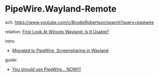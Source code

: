 # PipeWire.Wayland-Remote
sch: https://www.youtube.com/c/BrodieRobertson/search?query=pipewire

relation: [First Look At Wlroots Wayland: Is It Usable?](https://youtu.be/0BLH1QMtiBA)

intro:
- [Migrated to PipeWire, Screensharing in Wayland](https://youtu.be/mQsporm07UE)

guide:
- [You should use PipeWire... NOW!!!](https://youtu.be/5a7_2mA2LYQ)
